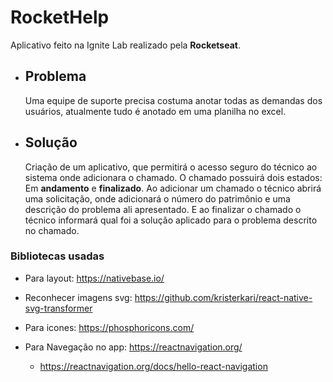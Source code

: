 # RocketHelp

Aplicativo feito na Ignite Lab realizado pela **Rocketseat**.

- ## Problema

    Uma equipe de suporte precisa costuma anotar todas as demandas dos usuários, atualmente tudo é anotado em uma planilha no excel.

- ## Solução

    Criação de um aplicativo, que permitirá o acesso seguro do técnico ao sistema onde adicionara o chamado. O chamado possuirá dois estados: Em **andamento** e **finalizado**.
    Ao adicionar um chamado o técnico abrirá uma solicitação, onde adicionará o número do patrimônio e uma descrição do problema ali apresentado. E
    ao finalizar o chamado o técnico informará qual foi a solução aplicado para o problema descrito no chamado.

### Bibliotecas usadas

- Para layout:
    <https://nativebase.io/>

- Reconhecer imagens svg:
    <https://github.com/kristerkari/react-native-svg-transformer>

- Para icones:
    <https://phosphoricons.com/>

- Para Navegação no app:
    <https://reactnavigation.org/>
  - <https://reactnavigation.org/docs/hello-react-navigation>
